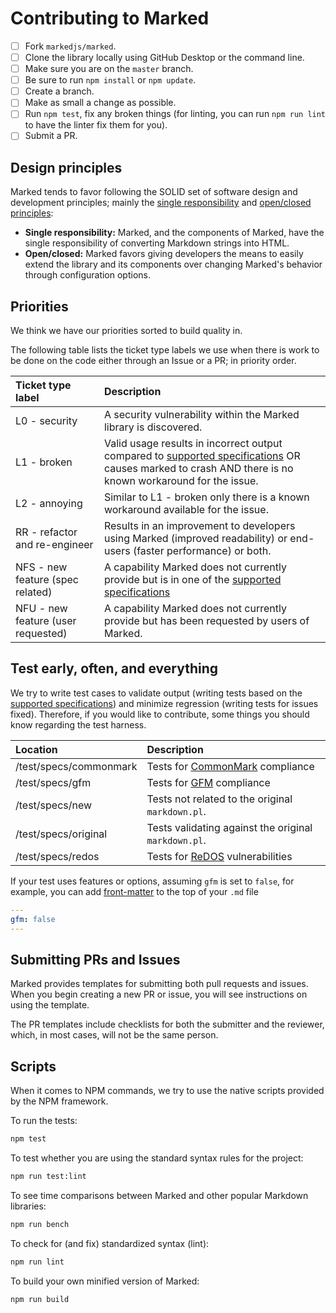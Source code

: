 # Contributing to Marked

- [ ] Fork `markedjs/marked`.
- [ ] Clone the library locally using GitHub Desktop or the command line.
- [ ] Make sure you are on the `master` branch.
- [ ] Be sure to run `npm install` or `npm update`.
- [ ] Create a branch.
- [ ] Make as small a change as possible.
- [ ] Run `npm test`, fix any broken things (for linting, you can run `npm run lint` to have the linter fix them for you).
- [ ] Submit a PR.

## Design principles

Marked tends to favor following the SOLID set of software design and development principles; mainly the [single responsibility](https://en.wikipedia.org/wiki/Single_responsibility_principle) and [open/closed principles](https://en.wikipedia.org/wiki/Open/closed_principle):

- **Single responsibility:** Marked, and the components of Marked, have the single responsibility of converting Markdown strings into HTML.
- **Open/closed:** Marked favors giving developers the means to easily extend the library and its components over changing Marked's behavior through configuration options.

## Priorities

We think we have our priorities sorted to build quality in.

The following table lists the ticket type labels we use when there is work to be done on the code either through an Issue or a PR; in priority order.

|Ticket type label                  |Description                                                                                                                                                                         |
|:----------------------------------|:-----------------------------------------------------------------------------------------------------------------------------------------------------------------------------------|
|L0 - security                      |A security vulnerability within the Marked library is discovered.                                                                                                                   |
|L1 - broken                        |Valid usage results in incorrect output compared to [supported specifications](#/README.md#specifications) OR causes marked to crash AND there is no known workaround for the issue. |
|L2 - annoying                      |Similar to L1 - broken only there is a known workaround available for the issue.                                                                                                   |
|RR - refactor and re-engineer      |Results in an improvement to developers using Marked (improved readability) or end-users (faster performance) or both.                                                              |
|NFS - new feature (spec related)   |A capability Marked does not currently provide but is in one of the [supported specifications](#/README.md#specifications)                                                           |
|NFU - new feature (user requested) |A capability Marked does not currently provide but has been requested by users of Marked.                                                                                           |

## Test early, often, and everything

We try to write test cases to validate output (writing tests based on the [supported specifications](#/README.md#specifications)) and minimize regression (writing tests for issues fixed). Therefore, if you would like to contribute, some things you should know regarding the test harness.

|Location              |Description                                                                                                    |
|:---------------------|:--------------------------------------------------------------------------------------------------------------|
|/test/specs/commonmark|Tests for [CommonMark](https://spec.commonmark.org/current/) compliance                                        |
|/test/specs/gfm       |Tests for [GFM](https://github.github.com/gfm/) compliance                                                     |
|/test/specs/new       |Tests not related to the original `markdown.pl`.                                                               |
|/test/specs/original  |Tests validating against the original `markdown.pl`.                                                           |
|/test/specs/redos     |Tests for [ReDOS](https://www.owasp.org/index.php/Regular_expression_Denial_of_Service_-_ReDoS) vulnerabilities|

If your test uses features or options, assuming `gfm` is set to `false`, for example, you can add [front-matter](https://www.npmjs.com/package/front-matter) to the top of
your `.md` file

``` yml
---
gfm: false
---
```

## Submitting PRs and Issues

Marked provides templates for submitting both pull requests and issues. When you begin creating a new PR or issue, you will see instructions on using the template.

The PR templates include checklists for both the submitter and the reviewer, which, in most cases, will not be the same person.

## Scripts

When it comes to NPM commands, we try to use the native scripts provided by the NPM framework.

To run the tests:

``` bash
npm test
```

To test whether you are using the standard syntax rules for the project:

```bash
npm run test:lint
```

To see time comparisons between Marked and other popular Markdown libraries:

```bash
npm run bench
```

To check for (and fix) standardized syntax (lint):

```bash
npm run lint
```

To build your own minified version of Marked:

```bash
npm run build
```

